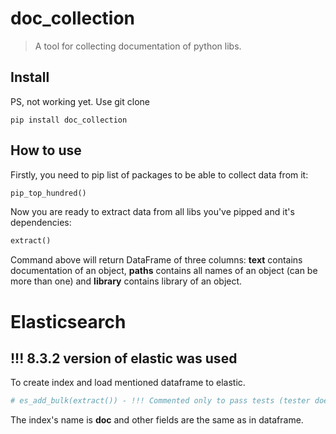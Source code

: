 # doc_collection
> A tool for collecting documentation of python libs.


## Install
PS, not working yet. Use git clone

`pip install doc_collection`

## How to use

Firstly, you need to pip list of packages to be able to collect data from it:

```python
pip_top_hundred()
```

Now you are ready to extract data from all libs you've pipped and it's dependencies:

```python
extract()
```

Command above will return DataFrame of three columns: __text__ contains documentation of an object, __paths__ contains all names of an object (can be more than one) and __library__ contains library of an object.

# Elasticsearch 
## !!! 8.3.2 version of elastic was used
To create index and load mentioned dataframe to elastic. 

```python
# es_add_bulk(extract()) - !!! Commented only to pass tests (tester does not have elastic program). Don't pay attantion
```

The index's name is __doc__ and other fields are the same as in dataframe.
